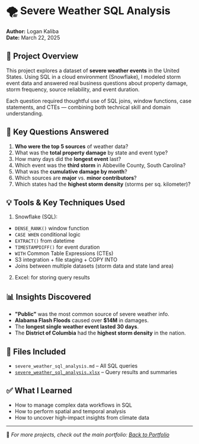 # 🌪️ Severe Weather SQL Analysis
**Author:** Logan Kaliba  
**Date:** March 22, 2025

## 📌 Project Overview
This project explores a dataset of **severe weather events** in the United States. Using SQL in a cloud environment (Snowflake), I modeled storm event data and answered real business questions about property damage, storm frequency, source reliability, and event duration.

Each question required thoughtful use of SQL joins, window functions, case statements, and CTEs — combining both technical skill and domain understanding.

## 🧠 Key Questions Answered
1. **Who were the top 5 sources** of weather data?
2. What was the **total property damage** by state and event type?
3. How many days did the **longest event** last?
4. Which event was the **third storm** in Abbeville County, South Carolina?
5. What was the **cumulative damage by month**?
6. Which sources are **major** vs. **minor contributors**?
7. Which states had the **highest storm density** (storms per sq. kilometer)?

## 💡 Tools & Key Techniques Used
1. Snowflake (SQL):
- `DENSE_RANK()` window function
- `CASE WHEN` conditional logic
- `EXTRACT()` from datetime
- `TIMESTAMPDIFF()` for event duration
- `WITH` Common Table Expressions (CTEs)
- S3 integration + file staging + COPY INTO
- Joins between multiple datasets (storm data and state land area)
2. Excel: for storing query results

## 📊 Insights Discovered
- **"Public"** was the most common source of severe weather info.
- **Alabama Flash Floods** caused over **$14M** in damages.
- The **longest single weather event lasted 30 days**.
- The **District of Columbia** had the **highest storm density** in the nation.

## 📁 Files Included
- `severe_weather_sql_analysis.md` – All SQL queries  
- [`severe_weather_sql_analysis.xlsx`](https://raw.githubusercontent.com/lkaliba/Data_Analysis_Portfolio/main/severe_weather_sql_analysis/severe_weather_sql_analysis.xlsx) – Query results and summaries  

## ✅ What I Learned
- How to manage complex data workflows in SQL
- How to perform spatial and temporal analysis
- How to uncover high-impact insights from climate data
  
---

📌 *For more projects, check out the main portfolio: [Back to Portfolio](../README.md)*
